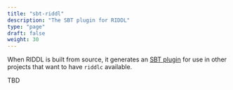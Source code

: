 ```yaml
---
title: "sbt-riddl"
description: "The SBT plugin for RIDDL"
type: "page"
draft: false
weight: 30
---
```


When RIDDL is built from source, it generates an 
[SBT plugin](https://www.scala-sbt.org/1.x/docs/Using-Plugins.html)
for use in other projects that want to have `riddlc` available. 

TBD

